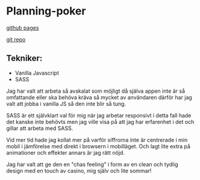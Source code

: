 # Planning-poker

[github pages](https://dbaettig.github.io/Planning-poker/) 

[git repo](https://github.com/dbaettig/Planning-poker/) 

## Tekniker:
- Vanilla Javascript
- SASS

Jag har valt att arbeta så avskalat som möjligt då själva appen inte är så omfattande eller ska behöva kräva så mycket av användaren därför har jag valt att jobba i vanilla JS så den inte blir så tung.

SASS är ett självklart val för mig när jag arbetar responsivt i detta fall hade det kanske inte behövts men jag ville visa på att jag har erfarenhet i det och gillar att arbeta med SASS.

Vid mer tid hade jag kollat mer på varför siffrorna inte är centrerade i min mobil i jämförelse med direkt i browsern i mobilläget. Och lagt lite extra på animationer och effekter annars är jag rätt nöjd.


Jag har valt att ge den en "chas feeling" i form av en clean och tydlig design med en touch av casino, mig själv och lite sommar!


